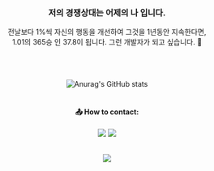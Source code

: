 <div align="center">

### <center>저의 경쟁상대는 어제의 나 입니다.</center>
<center>전날보다 1%씩 자신의 행동을 개선하여 그것을 1년동안 지속한다면,<br>
1.01의 365승 인 37.8이 됩니다. 그런 개발자가 되고 싶습니다. 👋</center><br><br><br>

<!--
**iOSBen21/iOSBen21** is a ✨ _special_ ✨ repository because its `README.md` (this file) appears on your GitHub profile.

Here are some ideas to get you started:

- 🔭 I’m currently working on ...
- 🌱 I’m currently learning ...
- 👯 I’m looking to collaborate on ...
- 🤔 I’m looking for help with ...
- 💬 Ask me about ...
- 📫 How to reach me: ...
- 😄 Pronouns: ...
- ⚡ Fun fact: ...
-->

    
![Anurag's GitHub stats](https://github-readme-stats.vercel.app/api?username=iOSBen21&show_icons=true&theme=tokyonight)
<br><br>


#### <center>📤 How to contact:</center>

<img src="https://img.shields.io/badge/gseonghoonj@gmail.com-EA4335?style=flat-square&logo=Gmail&logoColor=FFFFFF"/></a> <a href="https://www.instagram.com/gseonghoonj" target="_blank"><img src="https://img.shields.io/badge/gseonghoonj-E4405F?style=flat-square&logo=Instagram&logoColor=FFFFFF"/></a>
<br><br>


<a href="https://hits.seeyoufarm.com"><img src="https://hits.seeyoufarm.com/api/count/incr/badge.svg?url=https%3A%2F%2Fgithub.com%2FiOSBen21&count_bg=%2379C83D&title_bg=%23555555&icon=&icon_color=%23E7E7E7&title=hits&edge_flat=false"/></a>

</div>
